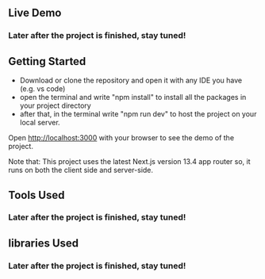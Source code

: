 ## Live Demo

### Later after the project is finished, stay tuned!

## Getting Started

- Download or clone the repository and open it with any IDE you have (e.g. vs code)
- open the terminal and write "npm install" to install all the packages in your project directory
- after that, in the terminal write "npm run dev" to host the project on your local server.
  
Open [http://localhost:3000](http://localhost:3000) with your browser to see the demo of the project.

Note that: 
This project uses the latest Next.js version 13.4 app router so, it runs on both the client side and server-side.

## Tools Used 

### Later after the project is finished, stay tuned!

## libraries Used

### Later after the project is finished, stay tuned!
